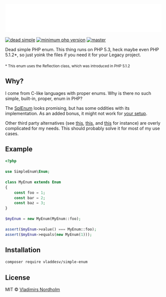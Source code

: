 ![SimpleEnum](header.svg)

[![dead simple](https://img.shields.io/badge/dead-simple-gray?labelColor=111)](https://github.com/vladdeSV/simple-enum#example)
[![minimum php version](https://img.shields.io/packagist/php-v/vladdesv/simple-enum?color=8892BF&logo=php&labelColor=24292E)](https://github.com/vladdeSV/simple-enum/blob/master/composer.json#L25)
[![master](https://github.com/vladdeSV/simple-enum/workflows/master/badge.svg)](https://github.com/vladdeSV/simple-enum/actions?query=workflow%3Amaster)

Dead simple PHP enum. This thing runs on PHP 5.3, heck maybe even PHP 5.1.2*, so just yoink the files if you need it for your Legacy project.

<sub>&ast; This enum uses the Reflection class, which was introduced in PHP 5.1.2</sup>

## Why?
I come from C-like languages with proper enums. Why is there no such simple, built-in, proper, enum in PHP?

The [SplEnum](https://www.php.net/manual/en/class.splenum.php) looks promising, but has some oddities with its implementation. As an added bonus, it might not work for [your setup](https://stackoverflow.com/a/57885080).

Other third party alternatives (see [this](https://github.com/spatie/enum), [this](https://github.com/myclabs/php-enum), and [this](https://github.com/marc-mabe/php-enum) for instance) are overly complicated for my needs. This should probably solve it for most of my use cases.

## Example

```php
<?php

use SimpleEnum\Enum;

class MyEnum extends Enum
{
    const foo = 1;
    const bar = 2;
    const baz = 3;
}

$myEnum = new MyEnum(MyEnum::foo);

assert($myEnum->value() === MyEnum::foo);
assert($myEnum->equals(new MyEnum(1)));

```

## Installation

```sh
composer require vladdesv/simple-enum
```

## License
MIT © [Vladimirs Nordholm](https://github.com/vladdeSV)
